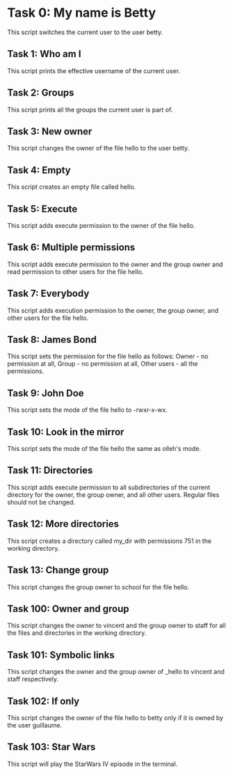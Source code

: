 # Task 0: My name is Betty

This script switches the current user to the user betty.

## Task 1: Who am I

This script prints the effective username of the current user.

## Task 2: Groups

This script prints all the groups the current user is part of.

## Task 3: New owner

This script changes the owner of the file hello to the user betty.

## Task 4: Empty

This script creates an empty file called hello.

## Task 5: Execute

This script adds execute permission to the owner of the file hello.

## Task 6: Multiple permissions

This script adds execute permission to the owner and the group owner and read permission to other users for the file hello.

## Task 7: Everybody

This script adds execution permission to the owner, the group owner, and other users for the file hello.

## Task 8: James Bond

This script sets the permission for the file hello as follows: Owner - no permission at all, Group - no permission at all, Other users - all the permissions.

## Task 9: John Doe

This script sets the mode of the file hello to -rwxr-x-wx.

## Task 10: Look in the mirror

This script sets the mode of the file hello the same as olleh's mode.

## Task 11: Directories

This script adds execute permission to all subdirectories of the current directory for the owner, the group owner, and all other users. Regular files should not be changed.

## Task 12: More directories

This script creates a directory called my_dir with permissions 751 in the working directory.

## Task 13: Change group

This script changes the group owner to school for the file hello.

## Task 100: Owner and group

This script changes the owner to vincent and the group owner to staff for all the files and directories in the working directory.

## Task 101: Symbolic links

This script changes the owner and the group owner of _hello to vincent and staff respectively.

## Task 102: If only

This script changes the owner of the file hello to betty only if it is owned by the user guillaume.

## Task 103: Star Wars

This script will play the StarWars IV episode in the terminal.

